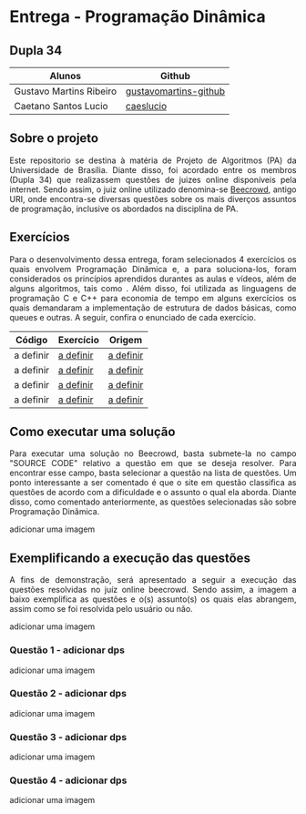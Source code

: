 # Entrega - Programação Dinâmica

## Dupla 34
Alunos | Github | 
------- | -------- |
Gustavo Martins Ribeiro | <a href="https://github.com/gustavomartins-github">gustavomartins-github</a> |
Caetano Santos Lucio | <a href="https://github.com/caeslucio">caeslucio</a>|

## Sobre o projeto
<p align="justify">
  Este repositorio se destina à matéria de Projeto de Algoritmos (PA) da Universidade de Brasília. Diante disso, foi acordado entre os membros (Dupla 34) que realizassem questões de juizes online disponíveis pela internet. Sendo assim, o juiz online utilizado denomina-se <a href="https://www.beecrowd.com.br/judge/pt">Beecrowd</a>, antigo URI, onde encontra-se diversas questões sobre os mais diverços assuntos de programação, inclusive os abordados na disciplina de PA.</p>

## Exercícios
<p align="justify"> Para o desenvolvimento dessa entrega, foram selecionados 4 exercícios os quais envolvem Programação Dinâmica e, a para soluciona-los, foram considerados os princípios aprendidos durantes as aulas e vídeos, além de alguns algoritmos, tais como <a definir>. Além disso, foi utilizada as linguagens de programação C e C++ para economia de tempo em alguns exercícios os quais demandaram a implementação de estrutura de dados básicas, como queues e outras. A seguir, confira o enunciado de cada exercício.</p>
 
| Código | Exercício | Origem |
| ------ | ----------- | -------|
| a definir | <a href=""> a definir</a> | <a href=""> a definir </a> |
| a definir | <a href=""> a definir</a> | <a href=""> a definir </a> |
| a definir | <a href=""> a definir</a> | <a href=""> a definir </a> |
| a definir | <a href=""> a definir</a> | <a href=""> a definir </a> |

## Como executar uma solução
<p align="justify"> Para executar uma solução no Beecrowd, basta submete-la no campo "SOURCE CODE" relativo a questão em que se deseja resolver. Para encontrar esse campo, basta selecionar a questão na lista de questões. Um ponto interessante a ser comentado é que o site em questão classifica as questões de acordo com a dificuldade e o assunto o qual ela aborda. Diante disso, como comentado anteriormente, as questões selecionadas são sobre Programação Dinâmica.</p>

adicionar uma imagem

## Exemplificando a execução das questões
<p align="justify"> A fins de demonstração, será apresentado a seguir a execução das questões resolvidas no juíz online beecrowd. Sendo assim, a imagem a baixo exemplifica as questões e o(s) assunto(s) os quais elas abrangem, assim como se foi resolvida pelo usuário ou não.</p>

adicionar uma imagem

### Questão 1 - adicionar dps
adicionar uma imagem

### Questão 2 - adicionar dps
adicionar uma imagem

### Questão 3 - adicionar dps
adicionar uma imagem

### Questão 4 - adicionar dps
adicionar uma imagem
